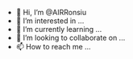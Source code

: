 - 👋 Hi, I’m @AIRRonsiu
- 👀 I’m interested in ...
- 🌱 I’m currently learning ...
- 💞️ I’m looking to collaborate on ...
- 📫 How to reach me ...

<!---
AIRRonsiu/AIRRonsiu is a ✨ special ✨ repository because its `README.md` (this file) appears on your GitHub profile.
You can click the Preview link to take a look at your changes.
--->
